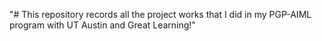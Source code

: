 "# This repository records all the project works that I did in my PGP-AIML program with UT Austin and Great Learning!" 
